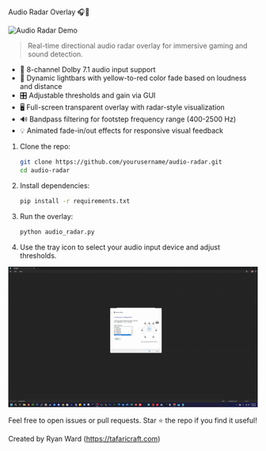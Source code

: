Audio Radar Overlay 🎧🎯

![Audio Radar Demo]([])

> Real-time directional audio radar overlay for immersive gaming and sound detection.

- 🎤 8-channel Dolby 7.1 audio input support  
- 🎨 Dynamic lightbars with yellow-to-red color fade based on loudness and distance  
- 🎛️ Adjustable thresholds and gain via GUI  
- 🖥️ Full-screen transparent overlay with radar-style visualization  
- 🔊 Bandpass filtering for footstep frequency range (400-2500 Hz)  
- 💡 Animated fade-in/out effects for responsive visual feedback  

1. Clone the repo:

    ```bash
    git clone https://github.com/yourusername/audio-radar.git
    cd audio-radar
    ```

2. Install dependencies:

    ```bash
    pip install -r requirements.txt
    ```

3. Run the overlay:

    ```bash
    python audio_radar.py
    ```

4. Use the tray icon to select your audio input device and adjust thresholds.

![Lightbar Overlay Example](https://github.com/RRyanward/Audio-Radar-7.1/blob/main/media/example-2.gif?raw=true)

Feel free to open issues or pull requests. Star ⭐ the repo if you find it useful!

Created by Ryan Ward (https://tafaricraft.com)
